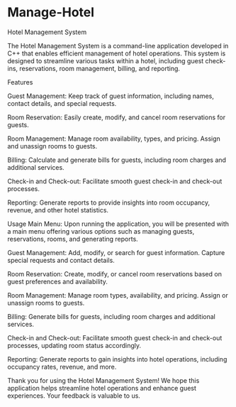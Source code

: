 # Manage-Hotel
Hotel Management System 

The Hotel Management System is a command-line application developed in C++ that enables efficient management of hotel operations. This system is designed to streamline various tasks within a hotel, including guest check-ins, reservations, room management, billing, and reporting.

Features

Guest Management: Keep track of guest information, including names, contact details, and special requests.

Room Reservation: Easily create, modify, and cancel room reservations for guests.

Room Management: Manage room availability, types, and pricing. Assign and unassign rooms to guests.

Billing: Calculate and generate bills for guests, including room charges and additional services.

Check-in and Check-out: Facilitate smooth guest check-in and check-out processes.

Reporting: Generate reports to provide insights into room occupancy, revenue, and other hotel statistics.







Usage
Main Menu: Upon running the application, you will be presented with a main menu offering various options such as managing guests, reservations, rooms, and generating reports.

Guest Management: Add, modify, or search for guest information. Capture special requests and contact details.

Room Reservation: Create, modify, or cancel room reservations based on guest preferences and availability.

Room Management: Manage room types, availability, and pricing. Assign or unassign rooms to guests.

Billing: Generate bills for guests, including room charges and additional services.

Check-in and Check-out: Facilitate smooth guest check-in and check-out processes, updating room status accordingly.

Reporting: Generate reports to gain insights into hotel operations, including occupancy rates, revenue, and more.




Thank you for using the Hotel Management System! We hope this application helps streamline hotel operations and enhance guest experiences. Your feedback is valuable to us.
